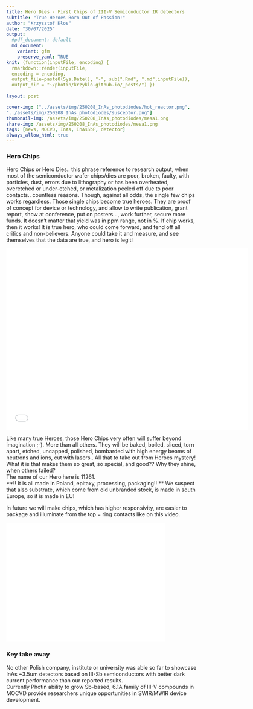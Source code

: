 ```yaml
---
title: Hero Dies - First Chips of III-V Semiconductor IR detectors
subtitle: "True Heroes Born Out of Passion!"
author: "Krzysztof Kłos"
date: "30/07/2025"
output:
  #pdf_document: default
  md_document:
    variant: gfm
    preserve_yaml: TRUE
knit: (function(inputFile, encoding) {
  rmarkdown::render(inputFile, 
  encoding = encoding, 
  output_file=paste0(Sys.Date(), "-", sub(".Rmd", ".md",inputFile)), 
  output_dir = "~/photin/krzyklo.github.io/_posts/") })
  
layout: post

cover-img: ["../assets/img/250208_InAs_photodiodes/hot_reactor.png", 
"../assets/img/250208_InAs_photodiodes/susceptor.png"]
thumbnail-img: /assets/img/250208_InAs_photodiodes/mesa1.png
share-img: /assets/img/250208_InAs_photodiodes/mesa1.png
tags: [news, MOCVD, InAs, InAsSbP, detector]
always_allow_html: true
---
```


### Hero Chips

Hero Chips or Hero Dies.. this phrase reference to research output, when
most of the semiconductor wafer chips/dies are poor, broken, faulty,
with particles, dust, errors due to lithography or has been overheated,
overetched or under-etched, or metalization peeled off due to poor
contacts.. countless reasons. Though, against all odds, the single few
chips works regardless. Those single chips become true heroes. They are
proof of concept for device or technology, and allow to write
publication, grant report, show at conference, put on posters…, work
further, secure more funds. It doesn’t matter that yield was in ppm
range, not in %. If chip works, then it works! It is true hero, who
could come forward, and fend off all critics and non-believers. Anyone
could take it and measure, and see themselves that the data are true,
and hero is legit!

<iframe width="640" height="480" src="//www.youtube.com/embed/JHJ2e1H5J2s" frameborder="0" allowfullscreen="allowfullscreen">
 
</iframe>

Like many true Heroes, those Hero Chips very often will suffer beyond
imagination ;-). More than all others. They will be baked, boiled,
sliced, torn apart, etched, uncapped, polished, bombarded with high
energy beams of neutrons and ions, cut with lasers.. All that to take
out from Heroes mystery! What it is that makes them so great, so
special, and good?? Why they shine, when others failed?  
The name of our Hero here is 11261.  
**!! It is all made in Poland, epitaxy, processing, packaging!! ** We
suspect that also substrate, which come from old unbranded stock, is
made in south Europe, so it is made in EU!

In future we will make chips, which has higher responsivity, are easier
to package and illuminate from the top = ring contacts like on this
video.

<iframe width="420" height="315" src="//www.youtube.com/embed/AG06h6FYE5I" frameborder="0" allowfullscreen="allowfullscreen">
 
</iframe>

### Key take away

No other Polish company, institute or university was able so far to
showcase InAs ~3.5um detectors based on III-Sb semiconductors with
better dark current performance than our reported results.  
Currently Photin ability to grow Sb-based, 6.1A family of III-V
compounds in MOCVD provide researchers unique opportunities in SWIR/MWIR
device development.
